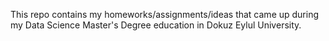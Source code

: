 This repo contains my homeworks/assignments/ideas that came up during my Data Science Master's Degree education in Dokuz Eylul University.
